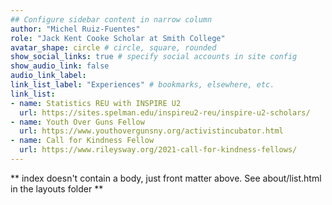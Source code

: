 ```yaml
---
## Configure sidebar content in narrow column
author: "Michel Ruiz-Fuentes"
role: "Jack Kent Cooke Scholar at Smith College"
avatar_shape: circle # circle, square, rounded
show_social_links: true # specify social accounts in site config
show_audio_link: false
audio_link_label: 
link_list_label: "Experiences" # bookmarks, elsewhere, etc.
link_list:
- name: Statistics REU with INSPIRE U2
  url: https://sites.spelman.edu/inspireu2-reu/inspire-u2-scholars/ 
- name: Youth Over Guns Fellow
  url: https://www.youthovergunsny.org/activistincubator.html
- name: Call for Kindness Fellow
  url: https://www.rileysway.org/2021-call-for-kindness-fellows/
---
```


** index doesn't contain a body, just front matter above.
See about/list.html in the layouts folder **
